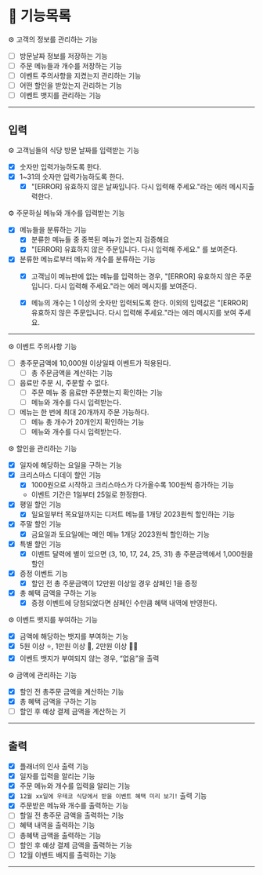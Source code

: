 # 📜 기능목록

⚙️ 고객의 정보를 관리하는 기능

- [ ]  방문날짜 정보를 저장하는 기능
- [ ]  주문 메뉴들과 개수를 저장하는 기능
- [ ]  이벤트 주의사항을 지켰는지 관리하는 기능
- [ ]  어떤 할인을 받았는지 관리하는 기능
- [ ]  이벤트 뱃지를 관리하는 기능

---

## 입력

⚙️ 고객님들의 식당 방문 날짜를 입력받는 기능

- [x]  숫자만 입력가능하도록 한다.
- [x]  1~31의 숫자만 입력가능하도록 한다.
    - [x]  "[ERROR] 유효하지 않은 날짜입니다. 다시 입력해 주세요."라는 에러 메시지출력한다.

⚙️ 주문하실 메뉴와 개수를 입력받는 기능

- [x]  메뉴들을 분류하는 기능
    - [x]  분류한 메뉴들 중 중복된 메뉴가 없는지 검증해요
    - [x]  "[ERROR] 유효하지 않은 주문입니다. 다시 입력해 주세요." 를 보여준다.
- [x]  분류한 메뉴로부터 메뉴와 개수를 분류하는 기능
    - [x]  고객님이 메뉴판에 없는 메뉴를 입력하는 경우,
      "[ERROR] 유효하지 않은 주문입니다. 다시 입력해 주세요."라는 에러 메시지를 보여준다.
    - [x]  메뉴의 개수는 1 이상의 숫자만 입력되도록 한다.
      이외의 입력값은 "[ERROR] 유효하지 않은 주문입니다. 다시 입력해 주세요."라는
      에러 메시지를 보여 주세요.


---

⚙️ 이벤트 주의사항 기능

- [ ]  총주문금액에 10,000원 이상일때 이벤트가 적용된다.
    - [ ]  총 주문금액을 계산하는 기능
- [ ]  음료만 주문 시, 주문할 수 없다.
    - [ ]  주문 메뉴 중 음료만 주문했는지 확인하는 기능
    - [ ]  메뉴와 개수를 다시 입력받는다.
- [ ]  메뉴는 한 번에 최대 20개까지 주문 가능하다.
    - [ ]  메뉴 총 개수가 20개인지 확인하는 기능
    - [ ]  메뉴와 개수를 다시 입력받는다.

⚙️ 할인을 관리하는 기능

- [x]  일자에 해당하는 요일을 구하는 기능
- [x]  크리스마스 디데이 할인 기능
    - [x]  1000원으로 시작하고 크리스마스가 다가올수록 100원씩 증가하는 기능
    - 이벤트 기간은 1일부터 25일로 한정한다.
- [x]  평일 할인 기능
    - [x]  일요일부터 목요일까지는 디저트 메뉴를 1개당 2023원씩 할인하는 기능
- [x]  주말 할인 기능
    - [x]  금요일과 토요일에는 메인 메뉴 1개당 2023원씩 할인하는 기능
- [x]  특별 할인 기능
    - [x]  이벤트 달력에 별이 있으면 (3, 10, 17, 24, 25, 31) 총 주문금액에서 1,000원을 할인
- [x]  증정 이벤트 기능
    - [x]  할인 전 총 주문금액이 12만원 이상일 경우 샴페인 1을 증정
- [x]  총 혜택 금액을 구하는 기능
    - [x]  증정 이벤트에 당첨되었다면 샴페인 수만큼 혜택 내역에 반영한다.

⚙️ 이벤트 뱃지를 부여하는 기능

- [x]  금액에 해당하는 뱃지를 부여하는 기능
- [x]  5원 이상 ⭐, 1만원 이상 🎄, 2만원 이상 🧑‍🎄
- [x]  이벤트 뱃지가 부여되지 않는 경우, “없음”을 출력

⚙️ 금액에 관리하는 기능

- [x]  할인 전 총주문 금액을 계산하는 기능
- [x]  총 혜택 금액을 구하는 기능
- [ ]  할인 후 예상 결제 금액을 계산하는 기

---

## 출력

- [x]  플래너의 인사 출력 기능
- [x]  일자를 입력을 알리는 기능
- [x]  주문 메뉴와 개수를 입력을 알리는 기능
- [x]  `12월 xx일에 우테코 식당에서 받을 이벤트 혜택 미리 보기!` 출력 기능
- [x]  주문받은 메뉴와 개수를 출력하는 기능
- [ ]  할일 전 총주문 금액을 출력하는 기능
- [ ]  혜택 내역을 출력하는 기능
- [ ]  총혜택 금액을 출력하는 기능
- [ ]  할인 후 예상 결제 금액을 출력하는 기능
- [ ]  12월 이벤트 배지를 출력하는 기능

---